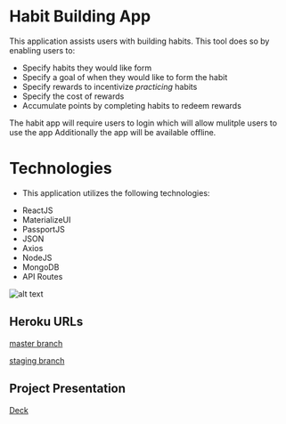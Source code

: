 
# Habit Building App
This application assists users with building habits. This tool does so by enabling users to:
* Specify habits they would like form
* Specify a goal of when they would like to form the habit
* Specify rewards to incentivize *practicing* habits
* Specify the cost of rewards
* Accumulate points by completing habits to redeem rewards

The habit app will require users to login which will allow mulitple users to use the app
Additionally the app will be available offline.

# Technologies
* This application utilizes the following technologies:
- ReactJS
- MaterializeUI
- PassportJS
- JSON
- Axios
- NodeJS
- MongoDB
- API Routes


![alt text](StarChart-HabitHelper.gif "Habit Gif")


## Heroku URLs  
  [master branch](https://habit-app-2020.herokuapp.com/)
  
  [staging branch](https://habit-stagingbranch-2020.herokuapp.com/)
  
## Project Presentation
  [Deck](https://docs.google.com/presentation/d/1_mlJVdxg65p1r3JflWBCoF91WpnnKfLTJiTfajlK7Vk/edit#slide=id.g816c5fc061_0_120)



